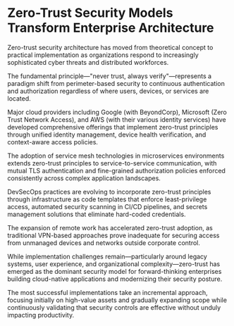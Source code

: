 # Zero-Trust Security Models Transform Enterprise Architecture

Zero-trust security architecture has moved from theoretical concept to practical implementation as organizations respond to increasingly sophisticated cyber threats and distributed workforces.

The fundamental principle—"never trust, always verify"—represents a paradigm shift from perimeter-based security to continuous authentication and authorization regardless of where users, devices, or services are located.

Major cloud providers including Google (with BeyondCorp), Microsoft (Zero Trust Network Access), and AWS (with their various identity services) have developed comprehensive offerings that implement zero-trust principles through unified identity management, device health verification, and context-aware access policies.

The adoption of service mesh technologies in microservices environments extends zero-trust principles to service-to-service communication, with mutual TLS authentication and fine-grained authorization policies enforced consistently across complex application landscapes.

DevSecOps practices are evolving to incorporate zero-trust principles through infrastructure as code templates that enforce least-privilege access, automated security scanning in CI/CD pipelines, and secrets management solutions that eliminate hard-coded credentials.

The expansion of remote work has accelerated zero-trust adoption, as traditional VPN-based approaches prove inadequate for securing access from unmanaged devices and networks outside corporate control.

While implementation challenges remain—particularly around legacy systems, user experience, and organizational complexity—zero-trust has emerged as the dominant security model for forward-thinking enterprises building cloud-native applications and modernizing their security posture.

The most successful implementations take an incremental approach, focusing initially on high-value assets and gradually expanding scope while continuously validating that security controls are effective without unduly impacting productivity.